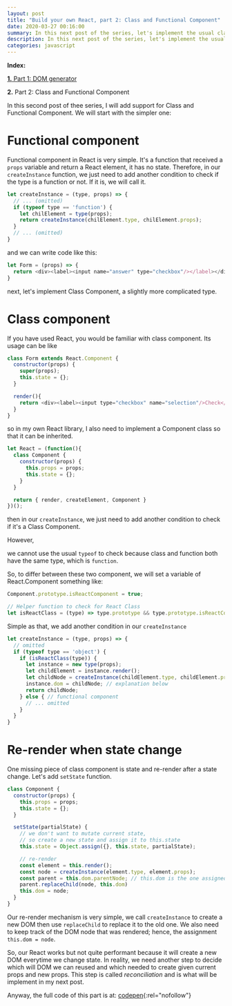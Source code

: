 ```yaml
---
layout: post
title: "Build your own React, part 2: Class and Functional Component"
date: 2020-03-27 00:16:00
summary: In this next post of the series, let's implement the usual class and functional component.
description: In this next post of the series, let's implement the usual class and functional component.
categories: javascript
---
```


__Index:__

[__1.__ Part 1: DOM generator](/javascript/2020/03/25/build-a-react-part-01-dom-creation.html)

__2.__ Part 2: Class and Functional Component

In this second post of thee series, I will add support for Class and Functional Component. We will start with the simpler one:

# Functional component

Functional component in React is very simple. It's a function that received a `props` variable and return a React element, it has no state.
Therefore, in our `createInstance` function, we just need to add another condition to check if the type is a function or not. 
If it is, we will call it.

```js
let createInstance = (type, props) => {
  // ... (omitted)
  if (typeof type == 'function') {
    let chilElement = type(props);
    return createInstance(chilElement.type, chilElement.props);
  }
  // ... (omitted)
}
```

and we can write code like this:


```js
let Form = (props) => {
  return <div><label><input name="answer" type="checkbox"/></label></div>;
}
```

next, let's implement Class Component, a slightly more complicated type.

# Class component

If you have used React, you would be familiar with class component. Its usage can be like

```js
class Form extends React.Component {
  constructor(props) {
    super(props);
    this.state = {};
  }

  render(){
    return <div><label><input type="checkbox" name="selection"/>Check</label></div>;
  }
}
```

so in my own React library, I also need to implement a Component class so that it can be inherited.

```js
let React = (function(){
  class Component {
    constructor(props) {
      this.props = props;
      this.state = {};
    }
  }

  return { render, createElement, Component }
})();
```

then in our `createInstance`, we just need to add another condition to check if it's a Class Component.

However,

we cannot use the usual `typeof` to check because class and function both have the same type, which is `function`.

So, to differ between these two component, we will set a variable of React.Component something like:


```js
Component.prototype.isReactComponent = true;

// Helper function to check for React Class
let isReactClass = (type) => type.prototype && type.prototype.isReactComponent;
```

Simple as that, we add another condition in our `createInstance`

```js
let createInstance = (type, props) => {
  // omitted
  if (typeof type == 'object') {
    if (isReactClass(type)) {
      let instance = new type(props);
      let childElement = instance.render();
      let childNode = createInstance(childElement.type, childElement.props);
      instance.dom = childNode; // explanation below
      return childNode;
    } else { // functional component
      // ... omitted
    }
  }
}
```

# Re-render when state change

One missing piece of class component is state and re-render after a state change.
Let's add `setState` function.

```js
class Component {
  constructor(props) {
    this.props = props;
    this.state = {};
  }

  setState(partialState) {
    // we don't want to mutate current state, 
    // so create a new state and assign it to this.state
    this.state = Object.assign({}, this.state, partialState);

    // re-render
    const element = this.render();
    const node = createInstance(element.type, element.props);
    const parent = this.dom.parentNode; // this.dom is the one assigned in createInstance
    parent.replaceChild(node, this.dom)
    this.dom = node;
  }
}
```

Our re-render mechanism is very simple, we call `createInstance` to create a new DOM then use `replaceChild` to replace it to the old one. We also need to keep track of the DOM node that was rendered; hence, the assignment `this.dom = node`.

So, our React works but not quite performant because it will create a new DOM everytime we change state. In reality, we need another step to decide which will DOM we can reused and which needed to create given current props and new props. This step is called _reconciliation_ and is what will be implement in my next post.

Anyway, the full code of this part is at: [codepen](https://codepen.io/harue/pen/eYNQvoV){:rel="nofollow"}
